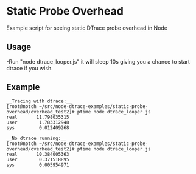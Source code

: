 Static Probe Overhead
=====================

Example script for seeing static DTrace probe overhead in Node

Usage
-----

-Run "node dtrace_looper.js"  it will sleep 10s giving you a chance to start dtrace if you wish. 

Example
-------
	__Tracing with dtrace:__
	[root@notch ~/src/node-dtrace-examples/static-probe-overhead/overhead_test2]# ptime node dtrace_looper.js 
	real       11.798035315
	user        1.783312948
	sys         0.012409268
	
	__No dtrace running:__
	[root@notch ~/src/node-dtrace-examples/static-probe-overhead/overhead_test2]# ptime node dtrace_looper.js 
	real       10.384005363
	user        0.371518895
	sys         0.005954971
